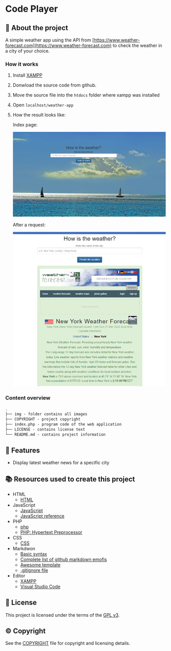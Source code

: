 # Code Player

## :newspaper: About the project

A simple weather app using the API from [https://www.weather-forecast.com](https://www.weather-forecast.com) to check the weather in a city of your choice.

### How it works

1. Install [XAMPP](https://www.apachefriends.org/de/download.html)

2. Donwload the source code from github.

3. Move the source file into the `htdocs` folder where xampp was installed

4. Open `localhost/weather-app`

5. How the result looks like:

   Index page:

   ![Entry point](img/index.png)

   After a request:

   ![Result](img/result.png)

### Content overview

    .
    ├── img - folder contains all images
    ├── COPYRIGHT - project copyright
    ├── index.php - program code of the web application
    ├── LICENSE - contains license text
    └── README.md - contains project information

## :notebook: Features

* Display latest weather news for a specific city

## :books: Resources used to create this project

* HTML
  * [HTML](https://html.spec.whatwg.org/multipage/)
* JavaScript
  * [JavaScript](https://developer.mozilla.org/en-US/docs/Web/JavaScript)
  * [JavaScript reference](https://developer.mozilla.org/en-US/docs/Web/JavaScript)
* PHP
  * [php](https://www.php.net/docs.php)
  * [PHP: Hypertext Preprocessor](https://devdocs.io/php/)
* CSS
  * [CSS](https://getbootstrap.com/docs/3.4/css/)
* Markdwon
  * [Basic syntax](https://www.markdownguide.org/basic-syntax/)
  * [Complete list of github markdown emofis](https://dev.to/nikolab/complete-list-of-github-markdown-emoji-markup-5aia)
  * [Awesome template](http://github.com/Human-Activity-Recognition/blob/main/README.md)
  * [.gitignore file](https://git-scm.com/docs/gitignore)
* Editor
  * [XAMPP](https://www.apachefriends.org/de/download.html)
  * [Visual Studio Code](https://code.visualstudio.com/)

## :bookmark: License

This project is licensed under the terms of the [GPL v3](LICENSE).

## :copyright: Copyright

See the [COPYRIGHT](COPYRIGHT) file for copyright and licensing details.
